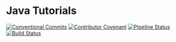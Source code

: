 # Java Tutorials

[![Conventional Commits](https://img.shields.io/badge/Conventional%20Commits-1.0.0-yellow.svg)](https://conventionalcommits.org)
[![Contributor Covenant](https://img.shields.io/badge/Contributor%20Covenant-v2.0%20adopted-ff69b4.svg)](CODE_OF_CONDUCT.md)
[![Pipeline Status](https://gitlab.com/zf-s/foss/java-tutorials/badges/master/pipeline.svg)](https://gitlab.com/zf-s/foss/java-tutorials/-/commits/master)
[![Build Status](https://travis-ci.com/zhangfei9734/java-tutorials.svg?branch=master)](https://travis-ci.com/zhangfei9734/java-tutorials)
